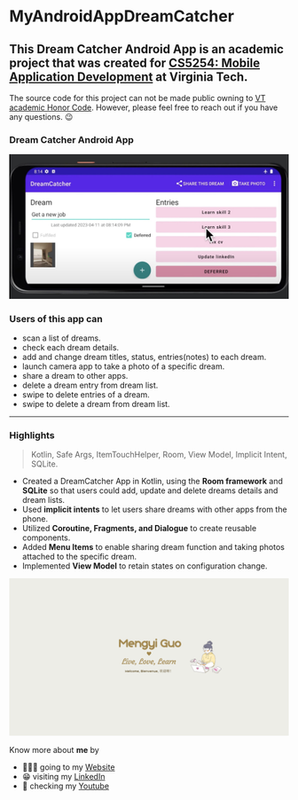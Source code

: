 # MyAndroidAppDreamCatcher

## This Dream Catcher Android App is an academic project that was created for [CS5254: Mobile Application Development](https://cs.vt.edu/Graduate/Courses/GradCourseDescriptions.html) at Virginia Tech.

The source code for this project can not be made public owning to [VT academic Honor Code](https://honorsystem.vt.edu/). However, please feel free to reach out if you have any questions. :wink:

### Dream Catcher Android App

![Dream Catcher Android App Pic](/DreamCatcherApp.jpg)

### Users of this app can

- scan a list of dreams.
- check each dream details.
- add and change dream titles, status, entries(notes) to each dream.
- launch camera app to take a photo of a specific dream.
- share a dream to other apps.
- delete a dream entry from dream list.
- swipe to delete entries of a dream.
- swipe to delete a dream from dream list.

---

### Highlights

> Kotlin, Safe Args, ItemTouchHelper, Room, View Model, Implicit Intent, SQLite.

- Created a DreamCatcher App in Kotlin, using the **Room framework** and **SQLite** so that users could add, update and delete dreams details and dream lists.
- Used **implicit intents** to let users share dreams with other apps from the phone.
- Utilized **Coroutine, Fragments, and Dialogue** to create reusable components.
- Added **Menu Items** to enable sharing dream function and taking photos attached to the specific dream.
- Implemented **View Model** to retain states on configuration change.

![Mengyi Cartoon Pic](/Live,%20Love,%20Learn.png)

Know more about **me** by

- 🙋🏻‍♀️ going to my [Website](https://mengyig.github.io/#)
- 😁 visiting my [LinkedIn](https://www.linkedin.com/in/mengyi-guo/)
- 🎥 checking my [Youtube](https://www.youtube.com/channel/UCu7Q8pfeEvjgTxVyj7YVxHw)
